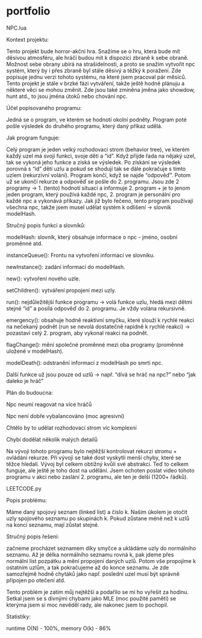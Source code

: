 # portfolio
NPC.lua 
 

Kontext projektu:  

Tento projekt bude horror-akční hra. Snažíme se o hru, která bude mít děsivou atmosféru, ale hráči budou mít k dispozici zbraně k sebe obraně. Možnost sebe obrany ubírá na strašidelnosti, a proto se snažím vytvořit npc systém, který by i přes zbraně byl stále děsivý a těžký k poražení. Zde popisuje jednu verzi tohoto systému, na které jsem pracoval pár měsíců. Tento projekt je stále v brzké fázi vytváření, takže ještě hodně plánuju a některé věci se mohou změnit. Zde jsou také zmíněna jměna jako showdow, hunt atd., to jsou jména útoků nebo chování npc.

Účel popisovaného programu:  

Jedná se o program, ve kterém se hodnotí okolní podněty. Program poté pošle výsledek do druhého programu, který daný příkaz udělá.  

Jak program funguje: 

 Celý program je jeden velký rozhodovací strom (behavior tree), ve kterém každý uzel má svojí funkci, svoje děti a “id”. Když přijde řada na nějaký uzel, tak se vykoná jeho funkce a získá se výsledek. Po získání se výsledek porovná s “id” dětí uzlu a pokud se shodují tak se dále pokračuje s tímto uzlem (rekurzivní volání). Program končí, když se najde “odpověď”. Potom už se ukončí rekurze a odpověď se pošle do 2. programu. Jsou zde 2 programy -> 1. (tento) hodnotí situaci a informuje 2. program + je to jenom jeden program, který používá každé npc, 2. program je personální pro každé npc a vykonává příkazy. Jak již bylo řečeno, tento program používají všechna npc, takže jsem musel udělat systém k odlišení -> slovník modelHash.  

Stručný popis funkcí a slovníků:  

modelHash: slovník, který obsahuje informace o npc - jméno, osobní proměnné atd. 

instanceQueue(): Frontu na vytvoření informací ve slovníku. 

newInstance(): zadání informací do modelHash. 

new(): vytvoření nového uzle. 

setChildren(): vytváření propojení mezi uzly. 

run(): nejdůležitější funkce programu -> volá funkce uzlu, hledá mezi dětmi stejné “id” a posílá odpověď do 2. programu. Je vždy volána rekursivně. 

emergency(): obsahuje hodně reaktivní smyčku, které slouží k rychlé reakci na nečekaný podnět (run se nevolá dostatečně rapidně k rychlé reakci) -> pozastaví celý 2. program, aby vykonal reakci na podnět. 

flagChange(): mění společné proměnné mezi oba programy (proměnné uložené v modelHash). 

modelDeath(): odstranění informací z modelHash po smrti npc. 

Další funkce už jsou pouze od uzlů -> např. “dívá se hráč na npc?” nebo “jak daleko je hráč” 

 

Plán do budoucna:  

Npc neumí reagovat na více hráčů  

Npc není dobře vybalancováno (moc agresivní) 

Chtělo by to udělat rozhodovací strom víc komplexní 

Chybí dodělat několik malých detailů 

 

Na vývoji tohoto programu bylo nejtěžší kontrolovat rekurzi stromu + ovládání rekurze. Při vývoji se také dost vyskytli menší chyby, které se těžce hledali. Vývoj byl celkem obtížný kvůli své abstrakci. Teď to celkem funguje, ale ještě je toho dost na udělání. 
Jsem ochoten poslat video tohoto programu v akci nebo zaslání 2. programu, ale ten je delší (1200+ řádků).


 
LEETCODE.py 

 

Popis problému:  

Máme daný spojový seznam (linked list) a číslo k. Naším úkolem je otočit uzly spojového seznamu po skupinách k. Pokud zůstane méně než k uzlů na konci seznamu, mají zůstat stejné. 

Stručný popis řešení: 

 začneme procházet seznamem díky smyčce a ukládáme uzly do normálního seznamu. Až je délka normálního seznamu rovná k, pak jdeme přes normální list pozpátku a mění propojení daných uzlů. Potom vše propojíme k ostatním uzlům, a tak pokračujeme až do konce seznamu. Je zde samozřejmě hodně chytáků jako např. poslední uzel musí být správně připojen po otečení atd. 

Tento problém je zatím můj nejtěžší a podařilo se mi ho vyřešit za hodinu. Setkal jsem se s divnými chybami jako MLE (moc použité paměti) se kterýma jsem si moc nevěděl rady, ale nakonec jsem to pochopil. 

Statistiky:  

runtime O(N) - 100%, memory O(k) - 86% 
